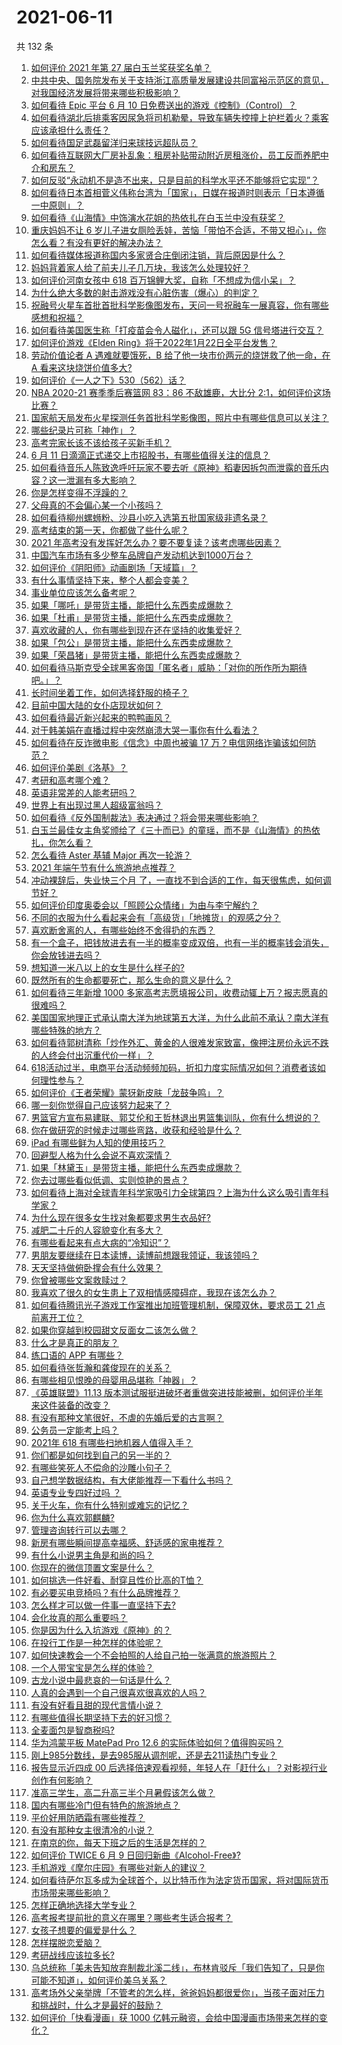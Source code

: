 # 2021-06-11

共 132 条

<!-- BEGIN -->
<!-- 最后更新时间 Fri Jun 11 2021 13:11:30 GMT+0800 (China Standard Time) -->

1. [如何评价 2021 年第 27 届白玉兰奖获奖名单？](https://www.zhihu.com/question/464326311)
2. [中共中央、国务院发布关于支持浙江高质量发展建设共同富裕示范区的意见，对我国经济发展将带来哪些积极影响？](https://www.zhihu.com/question/464319522)
3. [如何看待 Epic 平台 6 月 10
   日免费送出的游戏《控制》（Control）？](https://www.zhihu.com/question/464360791)
4. [如何看待湖北后排乘客因尿急将司机勒晕，导致车辆失控撞上护栏着火？乘客应该承担什么责任？](https://www.zhihu.com/question/463527409)
5. [如何看待国足武磊留洋归来球技远超队员？](https://www.zhihu.com/question/463808466)
6. [如何看待互联网大厂房补乱象：租房补贴带动附近房租涨价，员工反而养肥中介和房东？](https://www.zhihu.com/question/464358170)
7. [如何反驳“永动机不是造不出来，只是目前的科学水平还不能够将它实现”？](https://www.zhihu.com/question/459256609)
8. [如何看待日本首相菅义伟称台湾为「国家」，日媒在报道时则表示「日本遵循一中原则」？](https://www.zhihu.com/question/464290695)
9. [如何看待《山海情》中饰演水花姐的热依扎在白玉兰中没有获奖？](https://www.zhihu.com/question/464344108)
10. [重庆妈妈不让 6
    岁儿子进女厕险丢娃，苦恼「带怕不合适，不带又担心」，你怎么看？有没有更好的解决办法？](https://www.zhihu.com/question/463835106)
11. [如何看待媒体报道称国内多家贤合庄倒闭注销，背后原因是什么？](https://www.zhihu.com/question/464128187)
12. [妈妈背着家人给了前夫儿子几万块，我该怎么处理较好？](https://www.zhihu.com/question/463949860)
13. [如何评价河南女孩中 618
    百万锦鲤大奖，自称「不想成为信小呆」？](https://www.zhihu.com/question/464239351)
14. [为什么绝大多数的射击游戏没有心脏伤害（爆心）的判定？](https://www.zhihu.com/question/460567005)
15. [祝融号火星车首批首批科学影像图发布，天问一号祝融车一展真容，你有哪些感想和祝福？](https://www.zhihu.com/question/464415137)
16. [如何看待美国医生称「打疫苗会令人磁化」，还可以跟 5G
    信号塔进行交互？](https://www.zhihu.com/question/464299413)
17. [如何评价游戏《Elden
    Ring》将于2022年1月22日全平台发售？](https://www.zhihu.com/question/464390332)
18. [劳动价值论者 A 遇难就要饿死，B 给了他一块市价两元的烧饼救了他一命，在 A
    看来这块烧饼价值多大?](https://www.zhihu.com/question/463563215)
19. [如何评价《一人之下》530（562）话？](https://www.zhihu.com/question/464193183)
20. [NBA 2020-21 赛季季后赛篮网 83：86 不敌雄鹿，大比分
    2:1，如何评价这场比赛？](https://www.zhihu.com/question/464401399)
21. [国家航天局发布火星探测任务首批科学影像图，照片中有哪些信息可以关注？](https://www.zhihu.com/question/464412564)
22. [哪些纪录片可称「神作」？](https://www.zhihu.com/question/22613022)
23. [高考完家长该不该给孩子买新手机？](https://www.zhihu.com/question/462324846)
24. [6 月 11 日滴滴正式递交上市招股书，有哪些值得关注的信息？](https://www.zhihu.com/question/464397772)
25. [如何看待音乐人陈致逸呼吁玩家不要去听《原神》稻妻因拆包而泄露的音乐内容？这一泄漏有多大影响？](https://www.zhihu.com/question/464281976)
26. [你是怎样变得不浮躁的？](https://www.zhihu.com/question/264122691)
27. [父母真的不会偏心某一个小孩吗？](https://www.zhihu.com/question/327609354)
28. [如何看待柳州螺蛳粉、沙县小吃入选第五批国家级非遗名录？](https://www.zhihu.com/question/464210259)
29. [高考结束的第一天，你都做了些什么呢？](https://www.zhihu.com/question/463783438)
30. [2021 年高考没有发挥好怎么办？要不要复读？该考虑哪些因素？](https://www.zhihu.com/question/463605201)
31. [中国汽车市场有多少整车品牌自产发动机达到1000万台？](https://www.zhihu.com/question/463411265)
32. [如何评价《阴阳师》动画剧场「天域篇」？](https://www.zhihu.com/question/463588518)
33. [有什么事情坚持下来，整个人都会变美？](https://www.zhihu.com/question/65684023)
34. [事业单位应该怎么备考呢？](https://www.zhihu.com/question/318250592)
35. [如果「哪吒」是带货主播，能把什么东西卖成爆款？](https://www.zhihu.com/question/464054164)
36. [如果「杜甫」是带货主播，能把什么东西卖成爆款？](https://www.zhihu.com/question/464065668)
37. [喜欢收藏的人，你有哪些到现在还在坚持的收集爱好？](https://www.zhihu.com/question/463153713)
38. [如果「包公」是带货主播，能把什么东西卖成爆款？](https://www.zhihu.com/question/464037726)
39. [如果「荣昌猪」是带货主播，能把什么东西卖成爆款？](https://www.zhihu.com/question/464055885)
40. [如何看待马斯克受全球黑客帝国「匿名者」威胁：「对你的所作所为期待吧。」？](https://www.zhihu.com/question/463674631)
41. [长时间坐着工作，如何选择舒服的椅子？](https://www.zhihu.com/question/20436327)
42. [目前中国大陆的女仆店现状如何？](https://www.zhihu.com/question/60687879)
43. [如何看待最近新兴起来的鸭鸭画风？](https://www.zhihu.com/question/463510531)
44. [对于韩美娟在直播过程中突然崩溃大哭一事你有什么看法？](https://www.zhihu.com/question/463914779)
45. [如何看待在反诈微电影《信念》中周也被骗 17
    万？电信网络诈骗该如何防范？](https://www.zhihu.com/question/464219747)
46. [如何评价美剧《洛基》？](https://www.zhihu.com/question/462557527)
47. [考研和高考哪个难？](https://www.zhihu.com/question/440451177)
48. [英语非常差的人能考研吗？](https://www.zhihu.com/question/318807239)
49. [世界上有出现过黑人超级富翁吗？](https://www.zhihu.com/question/316418280)
50. [如何看待《反外国制裁法》表决通过？将会带来哪些影响？](https://www.zhihu.com/question/464277187)
51. [白玉兰最佳女主角奖颁给了《三十而已》的童瑶，而不是《山海情》的热依扎，你怎么看？](https://www.zhihu.com/question/464373091)
52. [怎么看待 Aster 基辅 Major 再次一轮游？](https://www.zhihu.com/question/464333532)
53. [2021 年端午节有什么旅游地点推荐？](https://www.zhihu.com/question/459023843)
54. [冲动裸辞后，失业快三个月
    了，一直找不到合适的工作，每天很焦虑，如何调节好？](https://www.zhihu.com/question/430896392)
55. [如何评价印度奥委会以「照顾公众情绪」为由与李宁解约？](https://www.zhihu.com/question/464221165)
56. [不同的衣服为什么看起来会有「高级货」「地摊货」的观感之分？](https://www.zhihu.com/question/68232440)
57. [喜欢断舍离的人，有哪些始终不舍得扔的东西？](https://www.zhihu.com/question/463153724)
58. [有一个盒子，把钱放进去有一半的概率变成双倍，也有一半的概率钱会消失，你会放钱进去吗？](https://www.zhihu.com/question/463236177)
59. [想知道一米八以上的女生是什么样子的?](https://www.zhihu.com/question/433141761)
60. [既然所有的生命都要死亡，那么生命的意义是什么？](https://www.zhihu.com/question/288017836)
61. [如何看待三年新增 1000
    多家高考志愿填报公司，收费动辄上万？报志愿真的很难吗？](https://www.zhihu.com/question/464228987)
62. [美国国家地理正式承认南大洋为地球第五大洋，为什么此前不承认？南大洋有哪些特殊的地方？](https://www.zhihu.com/question/464055142)
63. [如何看待郭树清称「炒作外汇、黄金的人很难发家致富，像押注房价永远不跌的人终会付出沉重代价一样」？](https://www.zhihu.com/question/464243954)
64. [618活动过半，电商平台活动频频加码，折扣力度实际情况如何？消费者该如何理性参与？](https://www.zhihu.com/question/464028524)
65. [如何评价《王者荣耀》蒙犽新皮肤「龙鼓争鸣」？](https://www.zhihu.com/question/463843493)
66. [哪一刻你觉得自己应该努力起来了？](https://www.zhihu.com/question/463880646)
67. [男篮官方宣布易建联、郭艾伦和王哲林退出男篮集训队，你有什么想说的？](https://www.zhihu.com/question/464171039)
68. [你在做研究的时候走过哪些弯路，收获和经验是什么？](https://www.zhihu.com/question/26428572)
69. [iPad 有哪些鲜为人知的使用技巧？](https://www.zhihu.com/question/27682420)
70. [回避型人格为什么会说不喜欢深情？](https://www.zhihu.com/question/451675251)
71. [如果「林黛玉」是带货主播，能把什么东西卖成爆款？](https://www.zhihu.com/question/464064077)
72. [你去过哪些看似低调、实则惊艳的景点？](https://www.zhihu.com/question/459376793)
73. [如何看待上海对全球青年科学家吸引力全球第四？上海为什么这么吸引青年科学家？](https://www.zhihu.com/question/463231999)
74. [为什么现在很多女生找对象都要求男生衣品好?](https://www.zhihu.com/question/462357177)
75. [减肥二十斤的人容貌变化有多大？](https://www.zhihu.com/question/339245837)
76. [有哪些看起来有点大病的“冷知识”？](https://www.zhihu.com/question/458360832)
77. [男朋友要继续在日本读博，读博前想跟我领证，我该领吗？](https://www.zhihu.com/question/462494313)
78. [天天坚持做俯卧撑会有什么效果？](https://www.zhihu.com/question/288024454)
79. [你曾被哪些文案救赎过？](https://www.zhihu.com/question/458618421)
80. [我喜欢了很久的女生患上了双相情感障碍症，我现在该怎么办？](https://www.zhihu.com/question/400354421)
81. [如何看待腾讯光子游戏工作室推出加班管理机制，保障双休，要求员工 21
    点前离开工位？](https://www.zhihu.com/question/464150896)
82. [如果你穿越到校园甜文反面女二该怎么做？](https://www.zhihu.com/question/373188366)
83. [什么才是真正的朋友？](https://www.zhihu.com/question/24101927)
84. [练口语的 APP 有哪些？](https://www.zhihu.com/question/25707926)
85. [如何看待张哲瀚和龚俊现在的关系？](https://www.zhihu.com/question/458226340)
86. [有哪些相见恨晚的母婴用品堪称「神器」？](https://www.zhihu.com/question/341355314)
87. [《英雄联盟》11.13
    版本测试服挺进破坏者重做突进技能被删，如何评价半年来这件装备的改变？](https://www.zhihu.com/question/464089576)
88. [有没有那种文笔很好，不虐的先婚后爱的古言啊？](https://www.zhihu.com/question/417473311)
89. [公务员一定能考上吗？](https://www.zhihu.com/question/463166599)
90. [2021年 618 有哪些扫地机器人值得入手？](https://www.zhihu.com/question/457255349)
91. [你们都是如何找到自己的另一半的？](https://www.zhihu.com/question/61641809)
92. [有哪些笑死人不偿命的沙雕小句子？](https://www.zhihu.com/question/446274242)
93. [自己想学数据结构，有大佬能推荐一下看什么书吗？](https://www.zhihu.com/question/324033409)
94. [英语专业专四好过吗 ？](https://www.zhihu.com/question/389176629)
95. [关于火车，你有什么特别或难忘的记忆？](https://www.zhihu.com/question/463714171)
96. [你为什么喜欢郭麒麟?](https://www.zhihu.com/question/377729124)
97. [管理咨询转行可以去哪？](https://www.zhihu.com/question/21307422)
98. [新房有哪些瞬间提高幸福感、舒适感的家电推荐？](https://www.zhihu.com/question/438134229)
99. [有什么小说男主角是和尚的吗？](https://www.zhihu.com/question/62712314)
100. [你现在的微信顶置文案是什么？](https://www.zhihu.com/question/453486513)
101. [如何挑选一件好看、耐穿且性价比高的T恤？](https://www.zhihu.com/question/404173699)
102. [有必要买电竞椅吗？有什么品牌推荐？](https://www.zhihu.com/question/50453120)
103. [怎么样才可以做一件事一直坚持下去?](https://www.zhihu.com/question/462919209)
104. [会化妆真的那么重要吗？](https://www.zhihu.com/question/463267809)
105. [你是因为什么入坑游戏《原神》的？](https://www.zhihu.com/question/463678611)
106. [在投行工作是一种怎样的体验呢？](https://www.zhihu.com/question/31514252)
107. [如何快速教会一个不会拍照的人给自己拍一张满意的旅游照片？](https://www.zhihu.com/question/21683968)
108. [一个人带宝宝是怎么样的体验？](https://www.zhihu.com/question/312960539)
109. [古龙小说中最悲哀的一句话是什么？](https://www.zhihu.com/question/463769393)
110. [人真的会遇到一个自己很喜欢很喜欢的人吗？](https://www.zhihu.com/question/463291945)
111. [有没有好看且甜的现代言情小说？](https://www.zhihu.com/question/438709562)
112. [有哪些值得长期坚持下去的好习惯？](https://www.zhihu.com/question/301793024)
113. [全麦面包是智商税吗?](https://www.zhihu.com/question/416804902)
114. [华为鸿蒙平板 MatePad Pro 12.6
     的实际体验如何？值得购买吗？](https://www.zhihu.com/question/464198645)
115. [刚上985分数线，是去985服从调剂呢，还是去211读热门专业？](https://www.zhihu.com/question/448604507)
116. [报告显示近四成 00
     后选择倍速观看视频，年轻人在「赶什么」？对影视行业创作有何影响？](https://www.zhihu.com/question/464019954)
117. [准高三学生，高二升高三半个月暑假该怎么做？](https://www.zhihu.com/question/328385434)
118. [国内有哪些冷门但有特色的旅游地点？](https://www.zhihu.com/question/19855515)
119. [平价好用防晒霜有哪些推荐？](https://www.zhihu.com/question/290829120)
120. [有没有那种女主很清冷的小说？](https://www.zhihu.com/question/365640922)
121. [在南京的你，每天下班之后的生活是怎样的？](https://www.zhihu.com/question/463893798)
122. [如何评价 TWICE 6 月 9
     日回归新曲《Alcohol-Free》?](https://www.zhihu.com/question/464107220)
123. [手机游戏《摩尔庄园》有哪些对新人的建议？](https://www.zhihu.com/question/462564990)
124. [如何看待萨尔瓦多成为全球首个，以比特币作为法定货币国家，将对国际货币市场带来哪些影响？](https://www.zhihu.com/question/464147867)
125. [怎样正确地选择大学专业？](https://www.zhihu.com/question/56998038)
126. [高考报考提前批的意义在哪里？哪些考生适合报考？](https://www.zhihu.com/question/282698579)
127. [女孩子想要的偏爱是什么？](https://www.zhihu.com/question/392000444)
128. [怎样摆脱恋爱脑？](https://www.zhihu.com/question/311298787)
129. [考研战线应该拉多长?](https://www.zhihu.com/question/349634304)
130. [乌总统称「美未告知放弃制裁北溪二线」，布林肯驳斥「我们告知了，只是你可能不知道」，如何评价美乌关系？](https://www.zhihu.com/question/464060123)
131. [高考场外父亲举牌「不管考的怎么样，爸爸妈妈都很爱你」，当孩子面对压力和挑战时，什么才是最好的鼓励？](https://www.zhihu.com/question/464058857)
132. [如何评价「快看漫画」获 1000
     亿韩元融资，会给中国漫画市场带来怎样的变化？](https://www.zhihu.com/question/464056519)

<!-- END -->
